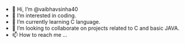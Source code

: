 - 👋 Hi, I’m @vaibhavsinha40
- 👀 I’m interested in coding.
- 🌱 I’m currently learning C language.
- 💞️ I’m looking to collaborate on projects related to C and basic JAVA.
- 📫 How to reach me ...

<!---
vaibhavsinha40/vaibhavsinha40 is a ✨ special ✨ repository because its `README.md` (this file) appears on your GitHub profile.
You can click the Preview link to take a look at your changes.
--->
